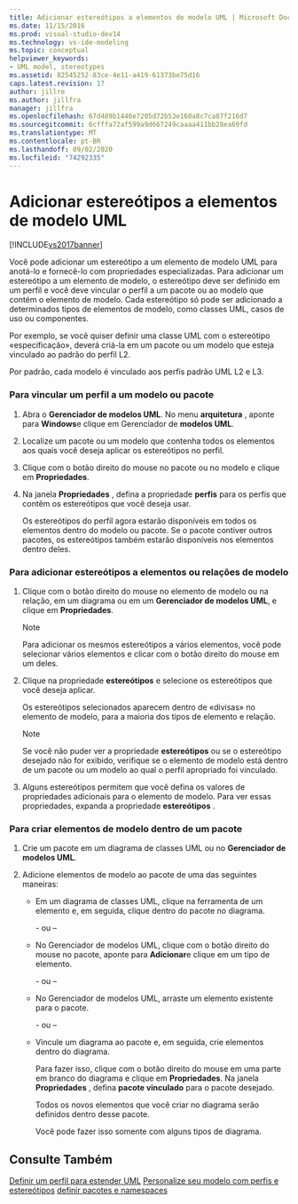 ```yaml
---
title: Adicionar estereótipos a elementos de modelo UML | Microsoft Docs
ms.date: 11/15/2016
ms.prod: visual-studio-dev14
ms.technology: vs-ide-modeling
ms.topic: conceptual
helpviewer_keywords:
- UML model, stereotypes
ms.assetid: 82545252-83ce-4e11-a419-61373be75d16
caps.latest.revision: 17
author: jillre
ms.author: jillfra
manager: jillfra
ms.openlocfilehash: 67d489b1446e7205d72b53e160a8c7ca87f216d7
ms.sourcegitcommit: 6cfffa72af599a9d667249caaaa411bb28ea69fd
ms.translationtype: MT
ms.contentlocale: pt-BR
ms.lasthandoff: 09/02/2020
ms.locfileid: "74292335"
---
```

# <a name="add-stereotypes-to-uml-model-elements"></a>Adicionar estereótipos a elementos de modelo UML
[!INCLUDE[vs2017banner](../includes/vs2017banner.md)]

Você pode adicionar um estereótipo a um elemento de modelo UML para anotá-lo e fornecê-lo com propriedades especializadas. Para adicionar um estereótipo a um elemento de modelo, o estereótipo deve ser definido em um perfil e você deve vincular o perfil a um pacote ou ao modelo que contém o elemento de modelo. Cada estereótipo só pode ser adicionado a determinados tipos de elementos de modelo, como classes UML, casos de uso ou componentes.

 Por exemplo, se você quiser definir uma classe UML com o estereótipo «especificação», deverá criá-la em um pacote ou um modelo que esteja vinculado ao padrão do perfil L2.

 Por padrão, cada modelo é vinculado aos perfis padrão UML L2 e L3.

### <a name="to-link-a-profile-to-a-model-or-a-package"></a>Para vincular um perfil a um modelo ou pacote

1. Abra o **Gerenciador de modelos UML**. No menu **arquitetura** , aponte para **Windows**e clique em Gerenciador de **modelos UML**.

2. Localize um pacote ou um modelo que contenha todos os elementos aos quais você deseja aplicar os estereótipos no perfil.

3. Clique com o botão direito do mouse no pacote ou no modelo e clique em **Propriedades**.

4. Na janela **Propriedades** , defina a propriedade **perfis** para os perfis que contêm os estereótipos que você deseja usar.

     Os estereótipos do perfil agora estarão disponíveis em todos os elementos dentro do modelo ou pacote. Se o pacote contiver outros pacotes, os estereótipos também estarão disponíveis nos elementos dentro deles.

### <a name="to-add-stereotypes-to-model-elements-or-relationships"></a>Para adicionar estereótipos a elementos ou relações de modelo

1. Clique com o botão direito do mouse no elemento de modelo ou na relação, em um diagrama ou em um **Gerenciador de modelos UML**, e clique em **Propriedades**.

    > [!NOTE]
    > Para adicionar os mesmos estereótipos a vários elementos, você pode selecionar vários elementos e clicar com o botão direito do mouse em um deles.

2. Clique na propriedade **estereótipos** e selecione os estereótipos que você deseja aplicar.

     Os estereótipos selecionados aparecem dentro de «divisas» no elemento de modelo, para a maioria dos tipos de elemento e relação.

    > [!NOTE]
    > Se você não puder ver a propriedade **estereótipos** ou se o estereótipo desejado não for exibido, verifique se o elemento de modelo está dentro de um pacote ou um modelo ao qual o perfil apropriado foi vinculado.

3. Alguns estereótipos permitem que você defina os valores de propriedades adicionais para o elemento de modelo. Para ver essas propriedades, expanda a propriedade **estereótipos** .

### <a name="to-create-model-elements-within-a-package"></a>Para criar elementos de modelo dentro de um pacote

1. Crie um pacote em um diagrama de classes UML ou no **Gerenciador de modelos UML**.

2. Adicione elementos de modelo ao pacote de uma das seguintes maneiras:

    - Em um diagrama de classes UML, clique na ferramenta de um elemento e, em seguida, clique dentro do pacote no diagrama.

         \- ou –

    - No Gerenciador de modelos UML, clique com o botão direito do mouse no pacote, aponte para **Adicionar**e clique em um tipo de elemento.

         \- ou –

    - No Gerenciador de modelos UML, arraste um elemento existente para o pacote.

         \- ou –

    - Vincule um diagrama ao pacote e, em seguida, crie elementos dentro do diagrama.

         Para fazer isso, clique com o botão direito do mouse em uma parte em branco do diagrama e clique em **Propriedades**. Na janela **Propriedades** , defina **pacote vinculado** para o pacote desejado.

         Todos os novos elementos que você criar no diagrama serão definidos dentro desse pacote.

         Você pode fazer isso somente com alguns tipos de diagrama.

## <a name="see-also"></a>Consulte Também
 [Definir um perfil para estender UML](../modeling/define-a-profile-to-extend-uml.md) [Personalize seu modelo com perfis e estereótipos](../modeling/customize-your-model-with-profiles-and-stereotypes.md) [definir pacotes e namespaces](../modeling/define-packages-and-namespaces.md)

